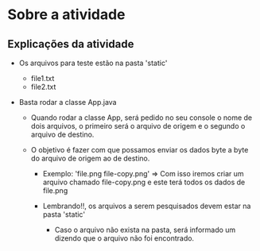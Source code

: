 # Sobre a atividade

## Explicações da atividade
- Os arquivos para teste estão na pasta 'static'
  - file1.txt
  - file2.txt 

- Basta rodar a classe App.java
  - Quando rodar a classe App, será pedido no seu console o nome de dois arquivos, o primeiro será o arquivo de origem e o segundo o arquivo de destino.
  - O objetivo é fazer com que possamos enviar os dados byte a byte do arquivo de origem ao de destino.

     - Exemplo: 'file.png file-copy.png' => Com isso iremos criar um arquivo chamado file-copy.png e este terá todos os dados de file.png
     
     - Lembrando!!, os arquivos a serem pesquisados devem estar na pasta 'static'
        - Caso o arquivo não exista na pasta, será informado um dizendo que o arquivo não foi encontrado.